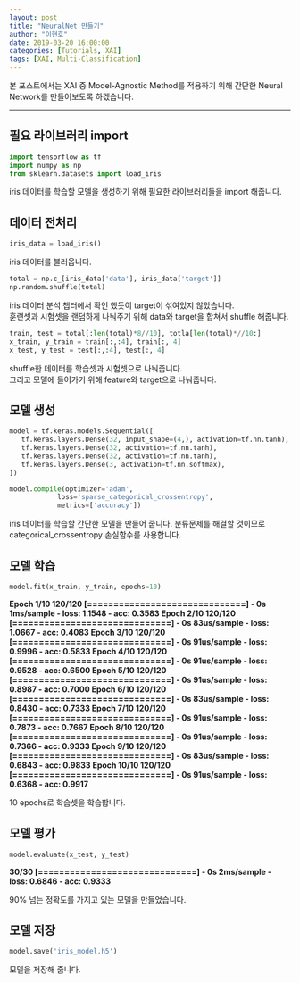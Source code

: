 ```yaml
---
layout: post
title: "NeuralNet 만들기"
author: "이현호"
date: 2019-03-20 16:00:00
categories: [Tutorials, XAI]
tags: [XAI, Multi-Classification]
---
```


본 포스트에서는 XAI 중 Model-Agnostic Method를 적용하기 위해 간단한 Neural Network를 만들어보도록 하겠습니다.

---

## 필요 라이브러리 import

 ```python
 import tensorflow as tf
 import numpy as np
 from sklearn.datasets import load_iris
 ```
 iris 데이터를 학습할 모델을 생성하기 위해 필요한 라이브러리들을 import 해줍니다.

## 데이터 전처리

 ```python
 iris_data = load_iris()
 ```
 iris 데이터를 불러옵니다.
 
 ```python
 total = np.c_[iris_data['data'], iris_data['target']]
 np.random.shuffle(total)
 ```
 iris 데이터 분석 챕터에서 확인 했듯이 target이 섞여있지 않았습니다.  
 훈련셋과 시험셋을 랜덤하게 나눠주기 위해 data와 target을 합쳐서 shuffle 해줍니다.

 ```python
 train, test = total[:len(total)*8//10], totla[len(total)*//10:]
 x_train, y_train = train[:,:4], train[:, 4]
 x_test, y_test = test[:,:4], test[:, 4]
 ```
 shuffle한 데이터를 학습셋과 시험셋으로 나눠줍니다.  
 그리고 모델에 들어가기 위해 feature와 target으로 나눠줍니다.

## 모델 생성

 ```python
 model = tf.keras.models.Sequential([
    tf.keras.layers.Dense(32, input_shape=(4,), activation=tf.nn.tanh),
    tf.keras.layers.Dense(32, activation=tf.nn.tanh),
    tf.keras.layers.Dense(32, activation=tf.nn.tanh),
    tf.keras.layers.Dense(3, activation=tf.nn.softmax),
 ])

 model.compile(optimizer='adam',
             loss='sparse_categorical_crossentropy',
             metrics=['accuracy'])
 ```
 iris 데이터를 학습할 간단한 모델을 만들어 줍니다.
 분류문제를 해결할 것이므로 categorical_crossentropy 손실함수를 사용합니다.

## 모델 학습

 ```python
 model.fit(x_train, y_train, epochs=10)
 ```
 __Epoch 1/10
 120/120 [==============================] - 0s 1ms/sample - loss: 1.1548 - acc:  0.3583
 Epoch 2/10
 120/120 [==============================] - 0s 83us/sample - loss: 1.0667 - acc: 0.4083
 Epoch 3/10
 120/120 [==============================] - 0s 91us/sample - loss: 0.9996 - acc: 0.5833
 Epoch 4/10
 120/120 [==============================] - 0s 91us/sample - loss: 0.9528 - acc: 0.6500
 Epoch 5/10
 120/120 [==============================] - 0s 91us/sample - loss: 0.8987 - acc: 0.7000
 Epoch 6/10
 120/120 [==============================] - 0s 83us/sample - loss: 0.8430 - acc: 0.7333
 Epoch 7/10
 120/120 [==============================] - 0s 91us/sample - loss: 0.7873 - acc: 0.7667
 Epoch 8/10
 120/120 [==============================] - 0s 91us/sample - loss: 0.7366 - acc: 0.9333
 Epoch 9/10
 120/120 [==============================] - 0s 83us/sample - loss: 0.6843 - acc: 0.9833
 Epoch 10/10
 120/120 [==============================] - 0s 91us/sample - loss: 0.6368 - acc: 0.9917__

 10 epochs로 학습셋을 학습합니다.

## 모델 평가

 ```python
 model.evaluate(x_test, y_test)
 ```
 __30/30 [==============================] - 0s 2ms/sample - loss: 0.6846 - acc: 0.9333__

 90% 넘는 정확도를 가지고 있는 모델을 만들었습니다.

## 모델 저장
 
 ```python
 model.save('iris_model.h5')
 ```
 모델을 저장해 줍니다.




